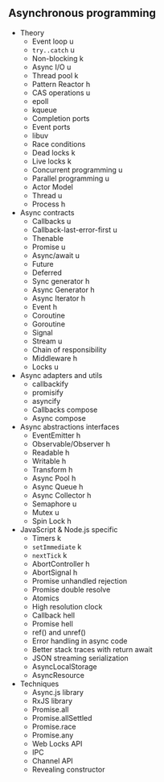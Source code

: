 ## Asynchronous programming

- Theory
  - Event loop  u
  - `try..catch` u
  - Non-blocking k
  - Async I/O u
  - Thread pool k
  - Pattern Reactor h
  - CAS operations u
  - epoll
  - kqueue
  - Completion ports
  - Event ports
  - libuv
  - Race conditions
  - Dead locks k
  - Live locks k
  - Concurrent programming u
  - Parallel programming u
  - Actor Model
  - Thread u
  - Process h
- Async contracts
  - Callbacks u
  - Callback-last-error-first u
  - Thenable
  - Promise u
  - Async/await u
  - Future
  - Deferred
  - Sync generator h
  - Async Generator h
  - Async Iterator h
  - Event h
  - Coroutine
  - Goroutine
  - Signal
  - Stream u
  - Chain of responsibility
  - Middleware h
  - Locks u
- Async adapters and utils
  - callbackify
  - promisify
  - asyncify
  - Callbacks compose
  - Async compose
- Async abstractions interfaces
  - EventEmitter h
  - Observable/Observer h
  - Readable h
  - Writable h
  - Transform h
  - Async Pool h
  - Async Queue h
  - Async Collector h
  - Semaphore u
  - Mutex u
  - Spin Lock h
- JavaScript & Node.js specific
  - Timers k
  - `setImmediate` k
  - `nextTick` k
  - AbortController h
  - AbortSignal h
  - Promise unhandled rejection
  - Promise double resolve
  - Atomics
  - High resolution clock
  - Callback hell
  - Promise hell
  - ref() and unref()
  - Error handling in async code
  - Better stack traces with return await
  - JSON streaming serialization
  - AsyncLocalStorage
  - AsyncResource
- Techniques
  - Async.js library
  - RxJS library
  - Promise.all
  - Promise.allSettled
  - Promise.race
  - Promise.any
  - Web Locks API
  - IPC
  - Channel API
  - Revealing constructor
